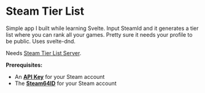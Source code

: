 # Steam Tier List

Simple app I built while learning Svelte. Input SteamId and it generates a tier list where you can rank all your games. Pretty sure it needs your profile to be public. Uses svelte-dnd.

Needs [Steam Tier List Server](https://github.com/Omar-Kadery/steam-tier-list-server).

**Prerequisites:**
- An **[API Key](https://steamcommunity.com/login/home/?goto=%2Fdev%2Fapikey)** for your Steam account
- The **[Steam64ID](https://steamid.io/lookup)** for your Steam account

